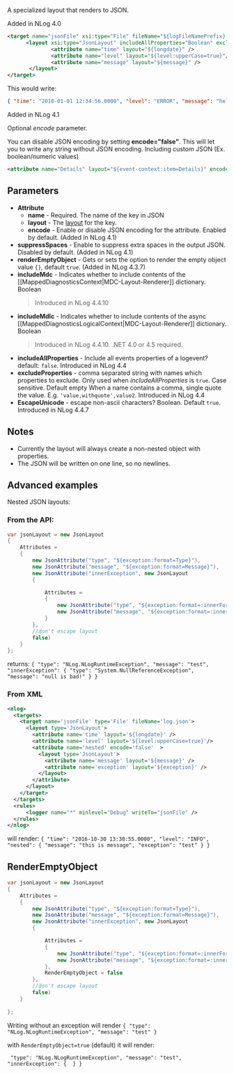 A specialized layout that renders to JSON.

Added in NLog 4.0


```xml
<target name="jsonFile" xsi:type="File" fileName="${logFileNamePrefix}.json" >
      <layout xsi:type="JsonLayout" includeAllProperties="Boolean" excludeProperties="Comma-separated list (string)">
              <attribute name="time" layout="${longdate}" />
              <attribute name="level" layout="${level:upperCase=true}"/>
              <attribute name="message" layout="${message}" />
       </layout>
</target>
```

This would write: 

```json
{ "time": "2010-01-01 12:34:56.0000", "level": "ERROR", "message": "hello, world" }
```

Added in NLog 4.1

Optional _encode_ parameter.

You can disable JSON encoding by setting **encode="false"**. This will let you to write any string without JSON encoding. Including custom JSON (Ex. boolean/numeric values)

```xml
<attribute name="Details" layout="${event-context:item=Details}" encode="false" />
```

## Parameters
* **Attribute**
  * **name** - Required. The name of the key in JSON
  * **layout** - The [layout](Layouts) for the key.
  * **encode** - Enable or disable JSON encoding for the attribute. Enabled by default. (Added in NLog 4.1) 
* **suppressSpaces** - Enable to suppress extra spaces in the output JSON. Disabled by default. (Added in NLog 4.1)
* **renderEmptyObject** - Gets or sets the option to render the empty object value `{}`, default `true`. (Added in NLog 4.3.7)
* **includeMdc** - Indicates whether to include contents of the [[MappedDiagnosticsContext|MDC-Layout-Renderer]] dictionary. Boolean
  > Introduced in NLog 4.4.10
* **includeMdlc** - Indicates whether to include contents of the async [[MappedDiagnosticsLogicalContext|MDC-Layout-Renderer]] dictionary. Boolean
  > Introduced in NLog 4.4.10. .NET 4.0 or 4.5 required.
* **includeAllProperties** - Include all events properties of a logevent? default: `false`.  Introduced in NLog 4.4
* **excludeProperties** - comma separated string with names which properties to exclude. Only used when _includeAllProperties_ is `true`. Case sensitive. Default empty
When a name contains a comma, single quote the value. E.g. `'value,withquote',value2`. Introduced in NLog 4.4
* **EscapeUnicode**  -  escape non-ascii characters? Boolean. Default `true`.  Introduced in NLog 4.4.7
 
## Notes
* Currently the layout will always create a non-nested object with properties.
* The JSON will be written on one line, so no newlines. 


## Advanced examples

Nested JSON layouts:

### From the API:

```c#
var jsonLayout = new JsonLayout
{
    Attributes =
    {
        new JsonAttribute("type", "${exception:format=Type}"),
        new JsonAttribute("message", "${exception:format=Message}"),
        new JsonAttribute("innerException", new JsonLayout
        {

            Attributes =
            {
                new JsonAttribute("type", "${exception:format=:innerFormat=Type:MaxInnerExceptionLevel=1:InnerExceptionSeparator=}"),
                new JsonAttribute("message", "${exception:format=:innerFormat=Message:MaxInnerExceptionLevel=1:InnerExceptionSeparator=}"),
            }
        },
        //don't escape layout
        false)
    }
};
```
returns: `{ "type": "NLog.NLogRuntimeException", "message": "test", "innerException": { "type": "System.NullReferenceException", "message": "null is bad!" } }`


### From XML

```xml
<nlog>
  <targets>
    <target name='jsonFile' type='File' fileName='log.json'>
      <layout type='JsonLayout'>
        <attribute name='time' layout='${longdate}' />
        <attribute name='level' layout='${level:upperCase=true}'/>
        <attribute name='nested' encode='false'  >
          <layout type='JsonLayout'>
            <attribute name='message' layout='${message}' />
            <attribute name='exception' layout='${exception}' />
          </layout>
        </attribute>
      </layout>
    </target>
  </targets>
  <rules>
      <logger name="*" minlevel="Debug" writeTo="jsonFile" />
  </rules>
</nlog>
```

will render: `{ "time": "2016-10-30 13:30:55.0000", "level": "INFO", "nested": { "message": "this is message", "exception": "test" } }`

## RenderEmptyObject 

```c#
var jsonLayout = new JsonLayout
{
    Attributes =
    {
        new JsonAttribute("type", "${exception:format=Type}"),
        new JsonAttribute("message", "${exception:format=Message}"),
        new JsonAttribute("innerException", new JsonLayout
        {

            Attributes =
            {
                new JsonAttribute("type", "${exception:format=:innerFormat=Type:MaxInnerExceptionLevel=1:InnerExceptionSeparator=}"),
                new JsonAttribute("message", "${exception:format=:innerFormat=Message:MaxInnerExceptionLevel=1:InnerExceptionSeparator=}"),
            },
            RenderEmptyObject = false
        },
        //don't escape layout
        false)
    }
   
};
```

Writing without an exception will render
`{ "type": "NLog.NLogRuntimeException", "message": "test" }`

with `RenderEmptyObject=true` (default) it will render:

` "type": "NLog.NLogRuntimeException", "message": "test", "innerException": {  } }`
